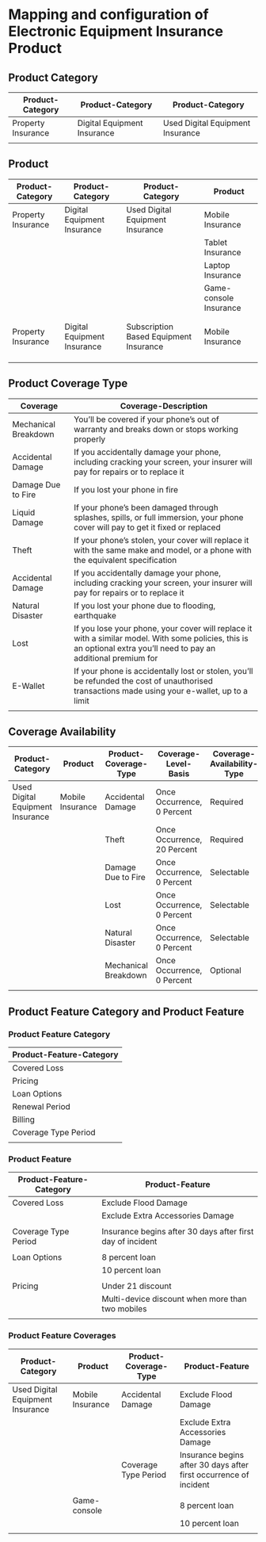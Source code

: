 # Mapping and configuration of Electronic Equipment Insurance Product

## Product Category

| Product-Category   | Product-Category            | Product-Category                 |
|--------------------|-----------------------------|----------------------------------|
| Property Insurance | Digital Equipment Insurance | Used Digital Equipment Insurance |
|                    |                             |                                  |

## Product

| Product-Category   | Product-Category            | Product-Category                       | Product                |
|--------------------|-----------------------------|----------------------------------------|------------------------|
| Property Insurance | Digital Equipment Insurance | Used Digital Equipment Insurance       | Mobile Insurance       |
|                    |                             |                                        | Tablet Insurance       |
|                    |                             |                                        | Laptop Insurance       |
|                    |                             |                                        | Game-console Insurance |
|                    |                             |                                        |                        |
|                    |                             |                                        |                        |
| Property Insurance | Digital Equipment Insurance | Subscription Based Equipment Insurance | Mobile Insurance       |
|                    |                             |                                        |                        |
|                    |                             |                                        |                        |
|                    |                             |                                        |                        |

## Product Coverage Type

| Coverage             | Coverage-Description                                                                                                                                                |
|----------------------|---------------------------------------------------------------------------------------------------------------------------------------------------------------------|
| Mechanical Breakdown | You’ll be covered if your phone’s out of warranty and breaks down or stops working properly                                                                         |
| Accidental Damage    | If you accidentally damage your phone, including cracking your screen, your insurer will pay for repairs or to replace it                                           |
| Damage Due to Fire   | If you lost your phone in fire                                                                                                                                      |
| Liquid Damage        | If your phone’s been damaged through splashes, spills, or full immersion, your phone cover will pay to get it fixed or replaced                                     |
| Theft                | If your phone’s stolen, your cover will replace it with the same make and model, or a phone with the equivalent specification                                       |
| Accidental Damage    | If you accidentally damage your phone, including cracking your screen, your insurer will pay for repairs or to replace it                                           |
| Natural Disaster     | If you lost your phone due to  flooding, earthquake                                                                                                                 |
| Lost                 | If you lose your phone, your cover will replace it with a similar model. With some policies, this is an optional extra you’ll need to pay an additional premium for |
| E-Wallet             | If your phone is accidentally lost or stolen, you’ll be refunded the cost of unauthorised transactions made using your e-wallet, up to a limit                      |
|                      |                                                                                                                                                                     |

## Coverage Availability

| Product-Category                 | Product          | Product-Coverage-Type | Coverage-Level-Basis        | Coverage-Availability-Type |
|----------------------------------|------------------|-----------------------|-----------------------------|----------------------------|
| Used Digital Equipment Insurance | Mobile Insurance | Accidental Damage     | Once Occurrence, 0 Percent  | Required                   |
|                                  |                  | Theft                 | Once Occurrence, 20 Percent | Required                   |
|                                  |                  | Damage Due to Fire    | Once Occurrence, 0 Percent  | Selectable                 |
|                                  |                  | Lost                  | Once Occurrence, 0 Percent  | Selectable                 |
|                                  |                  | Natural Disaster      | Once Occurrence, 0 Percent  | Selectable                 |
|                                  |                  | Mechanical Breakdown  | Once Occurrence, 0 Percent  | Optional                   |
|                                  |                  |                       |                             |                            |

## Product Feature Category and Product Feature

### Product Feature Category

| Product-Feature-Category |
|--------------------------|
| Covered Loss             |
| Pricing                  |
| Loan Options             |
| Renewal Period           |
| Billing                  |
| Coverage Type Period     |
|                          |

### Product Feature

| Product-Feature-Category | Product-Feature                                            |
|--------------------------|------------------------------------------------------------|
| Covered Loss             | Exclude Flood Damage                                       |
|                          | Exclude Extra Accessories Damage                           |
|                          |                                                            |
| Coverage Type Period     | Insurance begins after 30 days after first day of incident |
|                          |                                                            |
| Loan Options             | 8 percent loan                                             |
|                          | 10 percent loan                                            |
|                          |                                                            |
| Pricing                  | Under 21 discount                                          |
|                          | Multi-device discount when more than two mobiles           |
|                          |                                                            |

### Product Feature Coverages

| Product-Category                 | Product          | Product-Coverage-Type | Product-Feature                                                   |
|----------------------------------|------------------|-----------------------|-------------------------------------------------------------------|
| Used Digital Equipment Insurance | Mobile Insurance | Accidental Damage     | Exclude Flood Damage                                              |
|                                  |                  |                       | Exclude Extra Accessories Damage                                  |
|                                  |                  | Coverage Type Period  | Insurance begins after 30 days after first occurrence of incident |
|                                  |                  |                       |                                                                   |
|                                  | Game-console     |                       | 8 percent loan                                                    |
|                                  |                  |                       | 10 percent loan                                                   |
|                                  |                  |                       |                                                                   |

### 